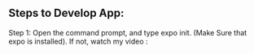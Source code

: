 ## Steps to Develop App:

Step 1: Open the command prompt, and type expo init. (Make Sure that expo is installed).
If not, watch my video : 



